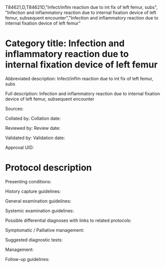 T84621,D,T84621D,"Infect/inflm reaction due to int fix of left femur, subs", "Infection and inflammatory reaction due to internal fixation device of left femur, subsequent encounter","Infection and inflammatory reaction due to internal fixation device of left femur"
# Category title: Infection and inflammatory reaction due to internal fixation device of left femur

Abbreviated description: Infect/inflm reaction due to int fix of left femur, subs

Full description: Infection and inflammatory reaction due to internal fixation device of left femur, subsequent encounter

Sources:

Collated by:
Collation date:

Reviewed by:
Review date:

Validated by:
Validation date:

Approval UID:

# Protocol description

Presenting conditions:

History capture guidelines:

General examination guidelines:

Systemic examination guidelines:

Possible differential diagnoses with links to related protocols:

Symptomatic / Palliative management:

Suggested diagnostic tests:

Management:

Follow-up guidelines:

